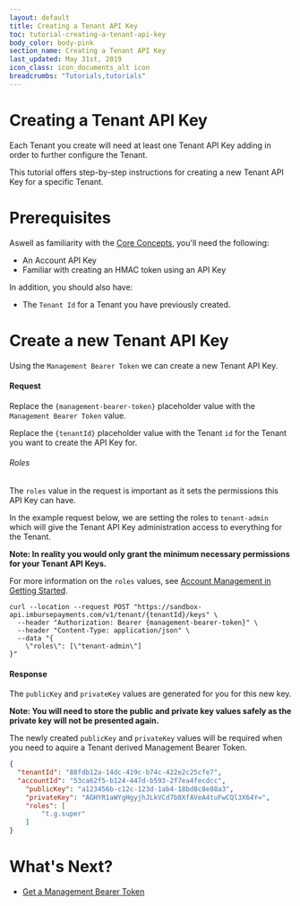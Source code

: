 ```yaml
---
layout: default
title: Creating a Tenant API Key
toc: tutorial-creating-a-tenant-api-key
body_color: body-pink
section_name: Creating a Tenant API Key
last_updated: May 31st, 2019
icon_class: icon_documents_alt icon
breadcrumbs: "Tutorials,tutorials"
---
```

# Creating a Tenant API Key
Each Tenant you create will need at least one Tenant API Key adding in order to further configure the Tenant.

This tutorial offers step-by-step instructions for creating a new Tenant API Key for a specific Tenant.

# Prerequisites
Aswell as familiarity with the [Core Concepts](/pages/guides/core-concepts), you'll need the following:

- An Account API Key
- Familiar with creating an HMAC token using an API Key

In addition, you should also have:
- The `Tenant Id` for a Tenant you have previously created.

# Create a new Tenant API Key
Using the `Management Bearer Token` we can create a new Tenant API Key.

#### Request
Replace the `{management-bearer-token}` placeholder value with the `Management Bearer Token` value.

Replace the `{tenantId}` placeholder value with the Tenant `id` for the Tenant you want to create the API Key for.

###### Roles
The `roles` value in the request is important as it sets the permissions this API Key can have.

In the example request below, we are setting the roles to `tenant-admin` which will give the Tenant API Key administration access to everything for the Tenant.

**Note: In reality you would only grant the minimum necessary permissions for your Tenant API Keys.**

For more information on the `roles` values, see [Account Management in Getting Started](/pages/getting-started/account-management).

```curl
curl --location --request POST "https://sandbox-api.imbursepayments.com/v1/tenant/{tenantId}/keys" \
  --header "Authorization: Bearer {management-bearer-token}" \
  --header "Content-Type: application/json" \
  --data "{
	\"roles\": [\"tenant-admin\"]
}"
```

#### Response
The `publicKey` and `privateKey` values are generated for you for this new key.

**Note: You will need to store the public and private key values safely as the private key will not be presented again.**

The newly created `publicKey` and `privateKey` values will be required when you need to aquire a Tenant derived Management Bearer Token.

```json
{
  "tenantId": "88fdb12a-14dc-419c-b74c-422e2c25cfe7",
  "accountId": "53ca62f5-b124-447d-b593-2f7ea4fecdcc",
	"publicKey": "a123456b-c12c-123d-1ab4-18bd8c8e88a3",
	"privateKey": "AGHYR1aWYgHgyjhJLkVCd7b8XfAVeA4tuFwCQl3X64Y=",
    "roles": [
        "t.g.super"
    ]
}
```

# What's Next?
- [Get a Management Bearer Token](/pages/tutorials/get-management-bearer-token)